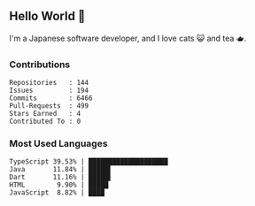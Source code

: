 ## Hello World 👋

I'm a Japanese software developer, and I love cats 😺 and tea 🫖.

### Contributions

    Repositories   : 144
    Issues         : 194
    Commits        : 6466
    Pull-Requests  : 499
    Stars Earned   : 4
    Contributed To : 0

### Most Used Languages

    TypeScript 39.53% | ████████████████████
    Java       11.84% | █████▌
    Dart       11.16% | █████▌
    HTML        9.90% | █████
    JavaScript  8.82% | ████
